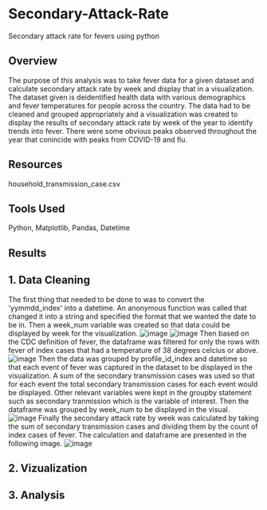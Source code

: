 # Secondary-Attack-Rate
Secondary attack rate for fevers using python

## Overview
The purpose of this analysis was to take fever data for a given dataset and calculate secondary attack rate by week and display that in a visualization.  The dataset given is deidentified health data with various demographics and fever temperatures for people across the country.  The data had to be cleaned and grouped appropriately and a visualization was created to display the results of secondary attack rate by week of the year to identify trends into fever.  There were some obvious peaks observed throughout the year that conincide with peaks from COVID-19 and flu.

## Resources
household_transmission_case.csv

## Tools Used
Python, Matplotlib, Pandas, Datetime

## Results
## 1.  Data Cleaning
The first thing that needed to be done to was to convert the 'yymmdd_index' into a datetime.  An anonymous function was called that changed it into a string and specified the format that we wanted the date to be in.  Then a week_num variable was created so that data could be displayed by week for the visualization.
![image](https://user-images.githubusercontent.com/88444529/160429046-8b21bd2f-d15b-4798-a294-23a0d9998bc7.png)
![image](https://user-images.githubusercontent.com/88444529/160429067-fee5934d-e0fa-4812-9e1e-929116a4d5e7.png)
Then based on the CDC definition of fever, the dataframe was filtered for only the rows with fever of index cases that had a temperature of 38 degrees celcius or above. 
![image](https://user-images.githubusercontent.com/88444529/160429286-eabbb870-2fe4-4bcb-9bee-9121c42e7cd0.png)
Then the data was grouped by profile_id_index and datetime so that each event of fever was captured in the dataset to be displayed in the visualization.  A sum of the secondary transmission cases was used so that for each event the total secondary transmission cases for each event would be displayed.  Other relevant variables were kept in the groupby statement such as secondary tranmission which is the variable of interest.  Then the dataframe was grouped by week_num to be displayed in the visual.  ![image](https://user-images.githubusercontent.com/88444529/160429881-09be7b11-56ef-49ca-ac74-938dfc633d27.png)
Finally the secondary attack rate by week was calculated by taking the sum of secondary transmission cases and dividing them by the count of index cases of fever.  The calculation and dataframe are presented in the following image.
![image](https://user-images.githubusercontent.com/88444529/160430414-18683a60-140e-4ef9-9f28-c6db126632e9.png)
## 2.  Vizualization

## 3.  Analysis
